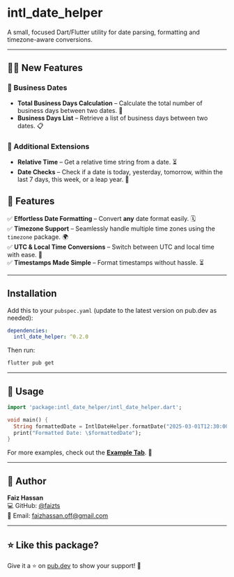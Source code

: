 # intl_date_helper

A small, focused Dart/Flutter utility for date parsing, formatting and timezone-aware conversions.

---

## 🌟🌟 New Features 
### 📅 Business Dates
- **Total Business Days Calculation** – Calculate the total number of business days between two dates. 📆
- **Business Days List** – Retrieve a list of business days between two dates. 📋

### 🔄 Additional Extensions
- **Relative Time** – Get a relative time string from a date. ⏳
- **Date Checks** – Check if a date is today, yesterday, tomorrow, within the last 7 days, this week, or a leap year. 📅

## 🌟 Features
✅ **Effortless Date Formatting** – Convert **any** date format easily. 🗓️  
✅ **Timezone Support** – Seamlessly handle multiple time zones using the `timezone` package. 🌍  
✅ **UTC & Local Time Conversions** – Switch between UTC and local time with ease. 🔄  
✅ **Timestamps Made Simple** – Format timestamps without hassle. ⏳  

---

## Installation

Add this to your `pubspec.yaml` (update to the latest version on pub.dev as needed):

```yaml
dependencies:
  intl_date_helper: ^0.2.0
```

Then run:

```bash
flutter pub get
```

---

## 📌 Usage

```dart
import 'package:intl_date_helper/intl_date_helper.dart';

void main() {
  String formattedDate = IntlDateHelper.formatDate("2025-03-01T12:30:00Z", outputFormat: "yyyy-MM-dd HH:mm:ss");
  print("Formatted Date: \$formattedDate");
}
```

For more examples, check out the **[Example Tab](https://pub.dev/packages/intl_date_helper/example)**. 📖

---

## 👤 Author

**Faiz Hassan**  
💻 GitHub: [@faizts](https://github.com/faizts)  
📧 Email: [faizhassan.off@gmail.com](mailto:faizhassan.off@gmail.com)

---

## ⭐ Like this package?
Give it a ⭐ on [pub.dev](https://pub.dev/packages/intl_date_helper) to show your support! 🙌

